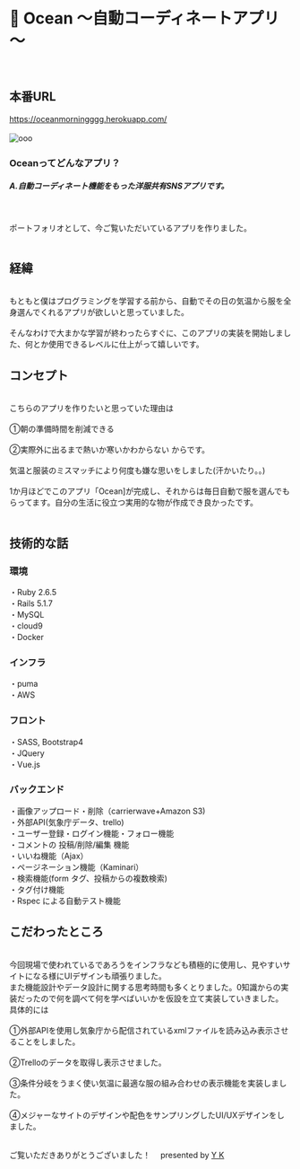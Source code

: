 # 👕 Ocean ～自動コーディネートアプリ～
<br>

## 本番URL

<a href="https://oceanmorningggg.herokuapp.com/" rel="nofollow">https://oceanmorningggg.herokuapp.com/</a>
<br><br>
![ooo](https://user-images.githubusercontent.com/58989336/75613357-f9488b80-5b6f-11ea-99b8-0550a1c7088d.png)

 <h3>Оceanってどんなアプリ？</h3>
  <h5>A.自動コーディネート機能をもった洋服共有SNSアプリです。</h5><br>
  <p>
    ポートフォリオとして、今ご覧いただいているアプリを作りました。
    <br>
    <br>
    
## 経緯
<br>
もともと僕はプログラミングを学習する前から、自動でその日の気温から服を全身選んでくれるアプリが欲しいと思っていました。
<br><br>
そんなわけで大まかな学習が終わったらすぐに、このアプリの実装を開始しました、何とか使用できるレベルに仕上がって嬉しいです。
<br>

## コンセプト

<br>
こちらのアプリを作りたいと思っていた理由は
<br><br>
①朝の準備時間を削減できる<br><br>
②実際外に出るまで熱いか寒いかわからない からです。<br>
<br>気温と服装のミスマッチにより何度も嫌な思いをしました(汗かいたり。。)
<br><br>
1か月ほどでこのアプリ「Ocean]が完成し、それからは毎日自動で服を選んでもらってます。自分の生活に役立つ実用的な物が作成でき良かったです。
<br>
<br>

## 技術的な話

### 環境
・Ruby 2.6.5<br>
・Rails 5.1.7<br>
・MySQL <br>
・cloud9<br>
・Docker<br>
### インフラ
・puma<br>
・AWS <br>
### フロント
・SASS, Bootstrap4<br>
・JQuery<br>
・Vue.js<br>
### バックエンド
・画像アップロード・削除（carrierwave+Amazon S3)<br>
・外部API(気象庁データ、trello)<br>
・ユーザー登録・ログイン機能・フォロー機能<br>
・コメントの 投稿/削除/編集 機能<br>
・いいね機能（Ajax）<br>
・ページネーション機能（Kaminari）<br>
・検索機能(form タグ、投稿からの複数検索)<br>
・タグ付け機能<br>
・Rspec による自動テスト機能<br>



## こだわったところ
<br>
今回現場で使われているであろうをインフラなども積極的に使用し、見やすいサイトになる様にUIデザインも頑張りました。
<br>
また機能設計やデータ設計に関する思考時間も多くとりました。0知識からの実装だったので何を調べて何を学べばいいかを仮設を立て実装していきました。
<br>
具体的には
<br><br>
①外部APIを使用し気象庁から配信されているxmlファイルを読み込み表示させることをしました。
<br><br>
②Trelloのデータを取得し表示させました。
<br><br>
③条件分岐をうまく使い気温に最適な服の組み合わせの表示機能を実装しました。
<br><br>
④メジャーなサイトのデザインや配色をサンプリングしたUI/UXデザインをしました。
<br>
<br>

ご覧いただきありがとうございました！　 presented by <a href="https://my-profile-yk.firebaseapp.com/" target="_blank">Y K</a>
</div>
